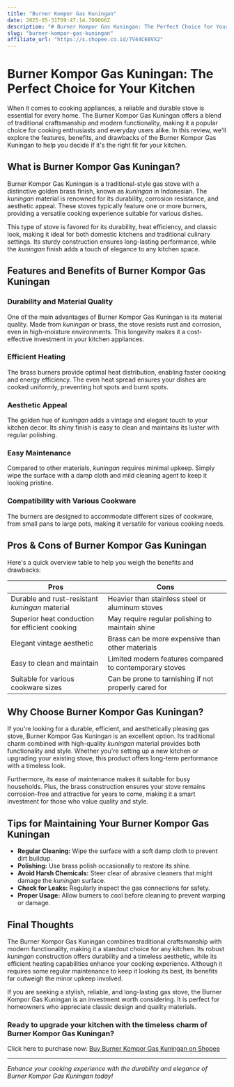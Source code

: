 ```yaml
---
title: "Burner Kompor Gas Kuningan"
date: 2025-05-31T09:47:14.709066Z
description: "# Burner Kompor Gas Kuningan: The Perfect Choice for Your Kitchen..."
slug: "burner-kompor-gas-kuningan"
affiliate_url: "https://s.shopee.co.id/7V44C68VX2"
---
```

# Burner Kompor Gas Kuningan: The Perfect Choice for Your Kitchen

When it comes to cooking appliances, a reliable and durable stove is essential for every home. The Burner Kompor Gas Kuningan offers a blend of traditional craftsmanship and modern functionality, making it a popular choice for cooking enthusiasts and everyday users alike. In this review, we'll explore the features, benefits, and drawbacks of the Burner Kompor Gas Kuningan to help you decide if it's the right fit for your kitchen.

## What is Burner Kompor Gas Kuningan?

Burner Kompor Gas Kuningan is a traditional-style gas stove with a distinctive golden brass finish, known as *kuningan* in Indonesian. The *kuningan* material is renowned for its durability, corrosion resistance, and aesthetic appeal. These stoves typically feature one or more burners, providing a versatile cooking experience suitable for various dishes.

This type of stove is favored for its durability, heat efficiency, and classic look, making it ideal for both domestic kitchens and traditional culinary settings. Its sturdy construction ensures long-lasting performance, while the *kuningan* finish adds a touch of elegance to any kitchen space.

## Features and Benefits of Burner Kompor Gas Kuningan

### Durability and Material Quality

One of the main advantages of Burner Kompor Gas Kuningan is its material quality. Made from *kuningan* or brass, the stove resists rust and corrosion, even in high-moisture environments. This longevity makes it a cost-effective investment in your kitchen appliances.

### Efficient Heating

The brass burners provide optimal heat distribution, enabling faster cooking and energy efficiency. The even heat spread ensures your dishes are cooked uniformly, preventing hot spots and burnt spots.

### Aesthetic Appeal

The golden hue of *kuningan* adds a vintage and elegant touch to your kitchen decor. Its shiny finish is easy to clean and maintains its luster with regular polishing.

### Easy Maintenance

Compared to other materials, *kuningan* requires minimal upkeep. Simply wipe the surface with a damp cloth and mild cleaning agent to keep it looking pristine.

### Compatibility with Various Cookware

The burners are designed to accommodate different sizes of cookware, from small pans to large pots, making it versatile for various cooking needs.

## Pros & Cons of Burner Kompor Gas Kuningan

Here's a quick overview table to help you weigh the benefits and drawbacks:

| Pros                                              | Cons                                                      |
|---------------------------------------------------|-----------------------------------------------------------|
| Durable and rust-resistant *kuningan* material  | Heavier than stainless steel or aluminum stoves         |
| Superior heat conduction for efficient cooking | May require regular polishing to maintain shine       |
| Elegant vintage aesthetic                       | Brass can be more expensive than other materials       |
| Easy to clean and maintain                      | Limited modern features compared to contemporary stoves |
| Suitable for various cookware sizes             | Can be prone to tarnishing if not properly cared for   |

## Why Choose Burner Kompor Gas Kuningan?

If you're looking for a durable, efficient, and aesthetically pleasing gas stove, Burner Kompor Gas Kuningan is an excellent option. Its traditional charm combined with high-quality *kuningan* material provides both functionality and style. Whether you're setting up a new kitchen or upgrading your existing stove, this product offers long-term performance with a timeless look.

Furthermore, its ease of maintenance makes it suitable for busy households. Plus, the brass construction ensures your stove remains corrosion-free and attractive for years to come, making it a smart investment for those who value quality and style.

## Tips for Maintaining Your Burner Kompor Gas Kuningan

- **Regular Cleaning:** Wipe the surface with a soft damp cloth to prevent dirt buildup.
- **Polishing:** Use brass polish occasionally to restore its shine.
- **Avoid Harsh Chemicals:** Steer clear of abrasive cleaners that might damage the *kuningan* surface.
- **Check for Leaks:** Regularly inspect the gas connections for safety.
- **Proper Usage:** Allow burners to cool before cleaning to prevent warping or damage.

## Final Thoughts

The Burner Kompor Gas Kuningan combines traditional craftsmanship with modern functionality, making it a standout choice for any kitchen. Its robust *kuningan* construction offers durability and a timeless aesthetic, while its efficient heating capabilities enhance your cooking experience. Although it requires some regular maintenance to keep it looking its best, its benefits far outweigh the minor upkeep involved.

If you are seeking a stylish, reliable, and long-lasting gas stove, the Burner Kompor Gas Kuningan is an investment worth considering. It is perfect for homeowners who appreciate classic design and quality materials.

### Ready to upgrade your kitchen with the timeless charm of Burner Kompor Gas Kuningan? 

Click here to purchase now: [Buy Burner Kompor Gas Kuningan on Shopee](https://s.shopee.co.id/7V44C68VX2)

---

*Enhance your cooking experience with the durability and elegance of Burner Kompor Gas Kuningan today!*